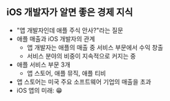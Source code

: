 ## iOS 개발자가 알면 좋은 경제 지식
- "앱 개발자인데 애플 주식 안사?"라는 질문
- 애플 매출과 iOS 개발자의 관계
    - 앱 개발자는 애플의 매출 중 서비스 부문에서 수익 창출
    - 서비스 분야의 비중이 지속적으로 커지는 중
- 애플 서비스 부문 3개
    - 앱 스토어, 애플 뮤직, 애플 티비
- 앱 스토어는 미국 주요 소프트웨어 기업의 매출을 초과
- iOS 앱의 미래: 😁